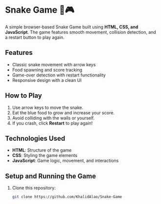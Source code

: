 # Snake Game 🐍🎮

A simple browser-based Snake Game built using **HTML, CSS, and JavaScript**. The game features smooth movement, collision detection, and a restart button to play again.

## Features
- Classic snake movement with arrow keys 
- Food spawning and score tracking 
- Game-over detection with restart functionality 
- Responsive design with a clean UI

## How to Play
1. Use arrow keys to move the snake.
2. Eat the blue food to grow and increase your score.
3. Avoid colliding with the walls or yourself.
4. If you crash, click **Restart** to play again!

## Technologies Used
- **HTML**: Structure of the game
- **CSS**: Styling the game elements
- **JavaScript**: Game logic, movement, and interactions

## Setup and Running the Game
1. Clone this repository:
   ```sh
   git clone https://github.com/KhalidAlao/Snake-Game